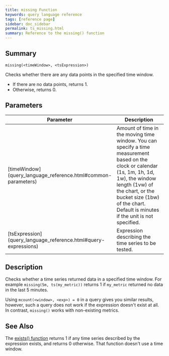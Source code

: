 ```yaml
---
title: missing Function
keywords: query language reference
tags: [reference page]
sidebar: doc_sidebar
permalink: ts_missing.html
summary: Reference to the missing() function
---
```

## Summary
```
missing(<timeWindow>, <tsExpression>)
```
Checks whether there are any data points in the specified time window.
* If there are no data points, returns 1.
* Otherwise, returns 0.

## Parameters
<table style="width: 100%;">
<tbody>
<thead>
<tr><th width="20%">Parameter</th><th width="80%">Description</th></tr>
</thead>
<tr>
<td markdown="span">[timeWindow](query_language_reference.html#common-parameters)</td>
<td markdown="span">Amount of time in the moving time window. You can specify a time measurement based on the clock or calendar (1s, 1m, 1h, 1d, 1w), the window length (1vw) of the chart, or the bucket size (1bw) of the chart. Default is minutes if the unit is not specified.</td></tr>
<tr>
<td markdown="span"> [tsExpression](query_language_reference.html#query-expressions)</td>
<td>Expression describing the time series to be tested.</td></tr>
</tbody>
</table>


## Description

Checks whether a time series returned data in a specified time window. For example `missing(5m, ts(my_metric))` returns 1 if `my_metric` returned no data in the last 5 minutes.

Using `mcount(<window>, <exp>) = 0` in a query gives you similar results, however, such a query does not work if the expression doesn't exist at all. In contrast, `missing()` works with non-existing metrics.

<!---
## Examples


### Example 1

This example tests `hasData` to see whether its underlying metrics are reporting data, and if so, returns that data:

```
if(${hasData}, ts(inv_1_get_count, status="7**" and operation="*" and cname="${environment}"), 100)
```

In this example,
* `hasData` evaluates to 1 (true) if its underlying metrics are reporting, so `if()` returns that time series.
* `hasData` evaluates to 0 (false) if its underlying metrics are not reporting, so `if()` returns the constant 100.


### Example 2

This example tests `hasData` to see whether its underlying metrics are reporting data, and uses the result to choose between two other previously defined queries named `queryOfInterest` and `substituteQuery`:

```
if(${hasData}, ${queryOfInterest}, ${substituteQuery})
```

In this example:
* `hasData` evaluates to 1 (true) if its underlying metrics are reporting, so `if()` returns the results of `queryOfInterest`.
* `hasData` evaluates to 0 (false) if its underlying metrics are not reporting, so `if()` returns the results of `substituteQuery`.--->

## See Also

The [exists() function](ts_exists.html) returns 1 if any time series described by the expression exists, and returns 0 otherwise. That function doesn't use a time window.
